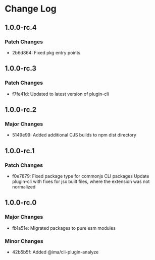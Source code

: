 # Change Log

## 1.0.0-rc.4

### Patch Changes

- 2b6d864: Fixed pkg entry points

## 1.0.0-rc.3

### Patch Changes

- f7fe41d: Updated to latest version of plugin-cli

## 1.0.0-rc.2

### Major Changes

- 5149e99: Added additional CJS builds to npm dist directory

## 1.0.0-rc.1

### Patch Changes

- f0e7879: Fixed package type for commonjs CLI packages
  Update plugin-cli with fixes for jsx built files, where the extension was not normalized

## 1.0.0-rc.0

### Major Changes

- fb1a51e: Migrated packages to pure esm modules

### Minor Changes

- 42b5b5f: Added @ima/cli-plugin-analyze
